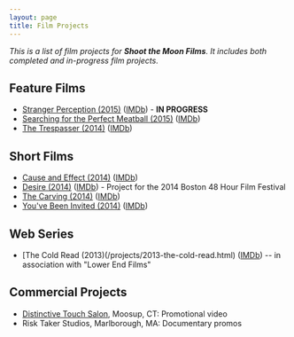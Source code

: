 ```yaml
---
layout: page
title: Film Projects
---
```


*This is a list of film projects for **Shoot the Moon Films**. It includes
both completed and in-progress film projects.*

## Feature Films

 * [Stranger Perception (2015)](#) ([IMDb](http://www.imdb.com/title/tt4371684/)) - **IN PROGRESS**
 * [Searching for the Perfect Meatball (2015)](/projects/2015-searching-for-the-perfect-meatball.html) ([IMDb](http://www.imdb.com/title/tt3797406/))
 * [The Trespasser (2014)](/projects/2014-the-trespasser.html) ([IMDb](http://www.imdb.com/title/tt3065296/))

## Short Films

 * [Cause and Effect (2014)](/projects/2014-cause-and-effect.html) ([IMDb](http://www.imdb.com/title/tt3385284/))
 * [Desire (2014)](/projects/2014-desire.html) ([IMDb](http://www.imdb.com/title/tt3713362/)) - Project for the 2014 Boston 48 Hour Film Festival
 * [The Carving (2014)](/projects/2014-the-carving.html) ([IMDb](http://www.imdb.com/title/tt4131910/))
 * [You've Been Invited (2014)](/projects/2014-youve-been-invited.html) ([IMDb](http://www.imdb.com/title/tt2966834/))

## Web Series

 * [The Cold Read (2013)(/projects/2013-the-cold-read.html) ([IMDb](http://www.imdb.com/title/tt2773070/)) -- in association with "Lower End Films"

## Commercial Projects

 * [Distinctive Touch Salon](http://www.distinctivetouchsalon.com/), Moosup, CT: Promotional video
 * Risk Taker Studios, Marlborough, MA: Documentary promos
